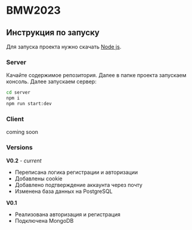# BMW2023
## Инструкция по запуску
Для запуска проекта нужно скачать [Node js](https://nodejs.org/ru).
### Server
Качайте содержимое репозитория. Далее в папке проекта запускаем консоль. Далее запускаем сервер:
```sh
cd server
npm i
npm run start:dev
```

### Client

coming soon

### Versions

**V0.2** - *current*

- Переписана логика регистрации и авторизации
- Добавлены cookie
- Добавлено подтверждение аккаунта через почту
- Изменена база данных на PostgreSQL

**V0.1**

- Реализована авторизация и регистрация
- Подключена MongoDB